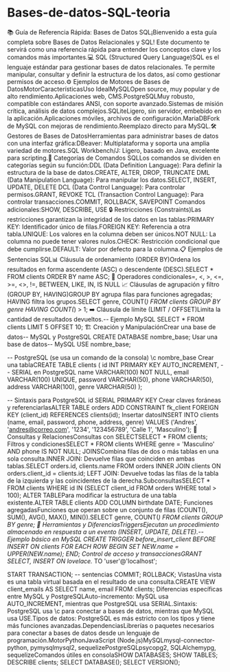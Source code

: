 # Bases-de-datos-SQL-teoria

📚 Guía de Referencia Rápida: Bases de Datos SQL¡Bienvenido a esta guía completa sobre Bases de Datos Relacionales y SQL! Este documento te servirá como una referencia rápida para entender los conceptos clave y los comandos más importantes.💻 SQL (Structured Query Language)SQL es el lenguaje estándar para gestionar bases de datos relacionales. Te permite manipular, consultar y definir la estructura de los datos, así como gestionar permisos de acceso.⚙️ Ejemplos de Motores de Bases de DatosMotorCaracterísticasUso IdealMySQLOpen source, muy popular y de alto rendimiento.Aplicaciones web, CMS.PostgreSQLMuy robusto, compatible con estándares ANSI, con soporte avanzado.Sistemas de misión crítica, análisis de datos complejos.SQLiteLigero, sin servidor, embebido en la aplicación.Aplicaciones móviles, archivos de configuración.MariaDBFork de MySQL con mejoras de rendimiento.Reemplazo directo para MySQL.🛠️ Gestores de Bases de DatosHerramientas para administrar bases de datos con una interfaz gráfica:DBeaver: Multiplataforma y soporta una amplia variedad de motores.SQL Workbench/J: Ligero, basado en Java, excelente para scripting.📖 Categorías de Comandos SQLLos comandos se dividen en categorías según su función:DDL (Data Definition Language): Para definir la estructura de la base de datos.CREATE, ALTER, DROP, TRUNCATE
DML (Data Manipulation Language): Para manipular los datos.SELECT, INSERT, UPDATE, DELETE
DCL (Data Control Language): Para controlar permisos.GRANT, REVOKE
TCL (Transaction Control Language): Para controlar transacciones.COMMIT, ROLLBACK, SAVEPOINT
Comandos adicionales:SHOW, DESCRIBE, USE
🔒 Restricciones (Constraints)Las restricciones garantizan la integridad de los datos en las tablas:PRIMARY KEY: Identificador único de filas.FOREIGN KEY: Referencia a otra tabla.UNIQUE: Los valores en la columna deben ser únicos.NOT NULL: La columna no puede tener valores nulos.CHECK: Restricción condicional que debe cumplirse.DEFAULT: Valor por defecto para la columna.📋 Ejemplos de Sentencias SQL📊 Cláusula de ordenamiento (ORDER BY)Ordena los resultados en forma ascendente (ASC) o descendente (DESC).SELECT * FROM clients ORDER BY name ASC;
🧩 Operadores condicionales=, <, >, <=, >=, <>, !=, BETWEEN, LIKE, IN, IS NULL
📈 Cláusulas de agrupación y filtro (GROUP BY, HAVING)GROUP BY agrupa filas para funciones agregadas; HAVING filtra los grupos.SELECT genre, COUNT(*) FROM clients GROUP BY genre HAVING COUNT(*) > 1;
➡️ Cláusula de límite (LIMIT / OFFSET)Limita la cantidad de resultados devueltos.-- Ejemplo MySQL
SELECT * FROM clients LIMIT 5 OFFSET 10;
🏗️ Creación y ManipulaciónCrear una base de datos-- MySQL y PostgreSQL
CREATE DATABASE nombre_base;
Usar una base de datos-- MySQL
USE nombre_base;

-- PostgreSQL (se usa un comando de la consola)
\c nombre_base
Crear una tablaCREATE TABLE clients (
  id INT PRIMARY KEY AUTO_INCREMENT, -- SERIAL en PostgreSQL
  name VARCHAR(100) NOT NULL,
  email VARCHAR(100) UNIQUE,
  password VARCHAR(50),
  phone VARCHAR(50),
  address VARCHAR(100),
  genre VARCHAR(50)
);

-- Sintaxis para PostgreSQL
id SERIAL PRIMARY KEY
Crear claves foráneas y referenciarlasALTER TABLE orders
ADD CONSTRAINT fk_client
FOREIGN KEY (client_id) REFERENCES clients(id);
Insertar datosINSERT INTO clients (name, email, password, phone, address, genre)
VALUES ('Andres', 'andres@correo.com', '1234', '123456789', 'Calle 1', 'Masculino');
🔎 Consultas y RelacionesConsultas con SELECTSELECT * FROM clients;
Filtros y condicionesSELECT * FROM clients WHERE genre = 'Masculino' AND phone IS NOT NULL;
JOINSCombina filas de dos o más tablas en una sola consulta.INNER JOIN: Devuelve filas que coinciden en ambas tablas.SELECT orders.id, clients.name
FROM orders
INNER JOIN clients ON orders.client_id = clients.id;
LEFT JOIN: Devuelve todas las filas de la tabla de la izquierda y las coincidentes de la derecha.SubconsultasSELECT * FROM clients WHERE id IN (SELECT client_id FROM orders WHERE total > 100);
ALTER TABLEPara modificar la estructura de una tabla existente.ALTER TABLE clients ADD COLUMN birthdate DATE;
Funciones agregadasFunciones que operan sobre un conjunto de filas (COUNT(), SUM(), AVG(), MAX(), MIN()).SELECT genre, COUNT(*) FROM clients GROUP BY genre;
🧩 Herramientas y DiferenciasTriggersEjecutan un procedimiento almacenado en respuesta a un evento (INSERT, UPDATE, DELETE).-- Ejemplo básico en MySQL
CREATE TRIGGER before_insert_client
BEFORE INSERT ON clients
FOR EACH ROW
BEGIN
    SET NEW.name = UPPER(NEW.name);
END;
Control de acceso y transaccionesGRANT SELECT, INSERT ON lovelace.* TO 'user'@'localhost';

START TRANSACTION;
-- sentencias
COMMIT;
ROLLBACK;
VistasUna vista es una tabla virtual basada en el resultado de una consulta.CREATE VIEW client_emails AS
SELECT name, email FROM clients;
Diferencias específicas entre MySQL y PostgreSQLAuto-incremento: MySQL usa AUTO_INCREMENT, mientras que PostgreSQL usa SERIAL.Sintaxis: PostgreSQL usa \c para conectar a bases de datos, mientras que MySQL usa USE.Tipos de datos: PostgreSQL es más estricto con los tipos y tiene más funciones avanzadas.DependenciasLibrerías o paquetes necesarios para conectar a bases de datos desde un lenguaje de programación.MotorPythonJavaScript (Node.js)MySQLmysql-connector-python, pymysqlmysql2, sequelizePostgreSQLpsycopg2, SQLAlchemypg, sequelizeComandos útiles en consolaSHOW DATABASES;
SHOW TABLES;
DESCRIBE clients;
SELECT DATABASE();
SELECT VERSION();
